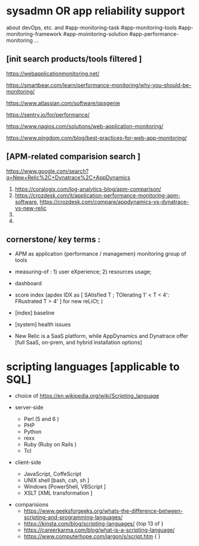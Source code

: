 # sysadmn OR app reliability support 

about devOps, etc. and #app-monitoring-task #app-monitoring-tools #app-monitoring-framework #app-moinitoring-solution #app-performance-monitoring ... 


## [init search products/tools filtered ]

https://webapplicationmonitoring.net/

https://smartbear.com/learn/performance-monitoring/why-you-should-be-monitoring/

https://www.atlassian.com/software/opsgenie

https://sentry.io/for/performance/

https://www.nagios.com/solutions/web-application-monitoring/

https://www.pingdom.com/blog/best-practices-for-web-app-monitoring/

## [APM-related comparision search ] 
https://www.google.com/search?q=New+Relic%2C+Dynatrace%2C+AppDynamics 

1. https://coralogix.com/log-analytics-blog/apm-comparison/
2. https://crozdesk.com/it/application-performance-monitoring-apm-software, https://crozdesk.com/compare/appdynamics-vs-dynatrace-vs-new-relic 
3. 
4. 

## cornerstone/ key terms : 
- APM as application {performance / managemen} monitoring group of tools 

- measuring-of : 1) user eXperience; 2) resources usage; 

- dashboard 

- score index (apdex IDX as [ SAtisfied T ; TOlerating 1' < T < 4': FRustrated T > 4' ] for new reLiCt; )

- [index] baseline 

- [system] health issues 

- New Relic is a SaaS platform, while AppDynamics and Dynatrace offer [full SaaS, on-prem, and hybrid installation options] 

# scripting languages [applicable to SQL] 

* choice of https://en.wikipedia.org/wiki/Scripting_language

- server-side 
  - Perl (5 and 6 )
  - PHP
  - Python
  - rexx
  - Ruby (Ruby on Rails ) 
  - Tcl

- client-side
  - JavaScript, CoffeScript
  - UNIX shell [bash, csh, sh ] 
  - Windows [PowerShell, VBScript ]
  - XSLT [XML transformation ]

* comparisions 
  - https://www.geeksforgeeks.org/whats-the-difference-between-scripting-and-programming-languages/
  - https://kinsta.com/blog/scripting-languages/ {top 13 of }
  - https://careerkarma.com/blog/what-is-a-scripting-language/
  - https://www.computerhope.com/jargon/s/script.htm { }
 
